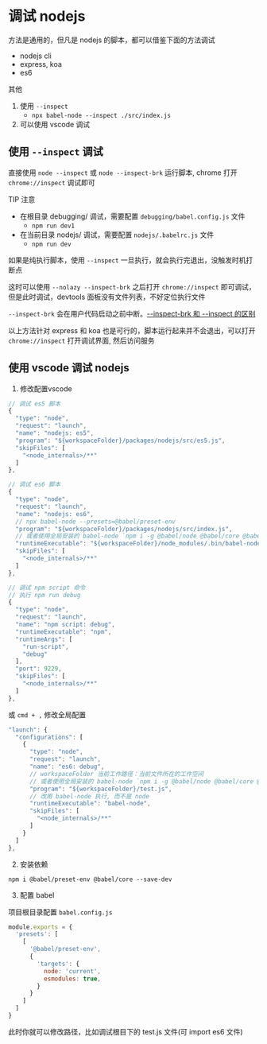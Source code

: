 # 调试 nodejs

方法是通用的，但凡是 nodejs 的脚本，都可以借鉴下面的方法调试

- nodejs cli
- express, koa
- es6

其他

1. 使用 `--inspect`
    - `npx babel-node --inspect ./src/index.js`
2. 可以使用 vscode 调试

## 使用 `--inspect` 调试

直接使用 `node --inspect` 或 `node --inspect-brk` 运行脚本, chrome 打开 `chrome://inspect` 调试即可

TIP 注意

- 在根目录 debugging/ 调试，需要配置 `debugging/babel.config.js` 文件
  - `npm run dev1`
- 在当前目录 nodejs/ 调试，需要配置 `nodejs/.babelrc.js` 文件
  - `npm run dev`

如果是纯执行脚本，使用 `--inspect` 一旦执行，就会执行完退出，没触发时机打断点

这时可以使用 `--nolazy --inspect-brk` 之后打开 `chrome://inspect` 即可调试，但是此时调试，devtools 面板没有文件列表，不好定位执行文件

`--inspect-brk` 会在用户代码启动之前中断。[--inspect-brk 和 --inspect 的区别](https://nodejs.org/en/docs/guides/debugging-getting-started/#command-line-options)

以上方法针对 express 和 koa 也是可行的，脚本运行起来并不会退出，可以打开 `chrome://inspect` 打开调试界面, 然后访问服务

## 使用 vscode 调试 nodejs

1. 修改配置vscode

```js
// 调试 es5 脚本
{
  "type": "node",
  "request": "launch",
  "name": "nodejs: es5",
  "program": "${workspaceFolder}/packages/nodejs/src/es5.js",
  "skipFiles": [
    "<node_internals>/**"
  ]
},

// 调试 es6 脚本
{
  "type": "node",
  "request": "launch",
  "name": "nodejs: es6",
  // npx babel-node --presets=@babel/preset-env
  "program": "${workspaceFolder}/packages/nodejs/src/index.js",
  // 或者使用全局安装的 babel-node `npm i -g @babel/node @babel/core @babel/preset-env`
  "runtimeExecutable": "${workspaceFolder}/node_modules/.bin/babel-node", // 改用 babel-node 执行, 而不是 node
  "skipFiles": [
    "<node_internals>/**"
  ]
},

// 调试 npm script 命令
// 执行 npm run debug
{
  "type": "node",
  "request": "launch",
  "name": "npm script: debug",
  "runtimeExecutable": "npm",
  "runtimeArgs": [
    "run-script",
    "debug"
  ],
  "port": 9229,
  "skipFiles": [
    "<node_internals>/**"
  ]
},
```

或 `cmd + ,` 修改全局配置

```js
"launch": {
  "configurations": [
    {
      "type": "node",
      "request": "launch",
      "name": "es6: debug",
      // workspaceFolder 当前工作路径：当前文件所在的工作空间
      // 或者使用全局安装的 babel-node `npm i -g @babel/node @babel/core @babel/preset-env`
      "program": "${workspaceFolder}/test.js",
      // 改用 babel-node 执行, 而不是 node
      "runtimeExecutable": "babel-node",
      "skipFiles": [
        "<node_internals>/**"
      ]
    }
  ]
},
```

2. 安装依赖

`npm i @babel/preset-env @babel/core --save-dev`

3. 配置 babel

项目根目录配置 `babel.config.js`

```js
module.exports = {
  'presets': [
    [
      '@babel/preset-env',
      {
        'targets': {
          node: 'current',
          esmodules: true,
        }
      }
    ]
  ]
}
```

此时你就可以修改路径，比如调试根目下的 test.js 文件(可 import es6 文件)
